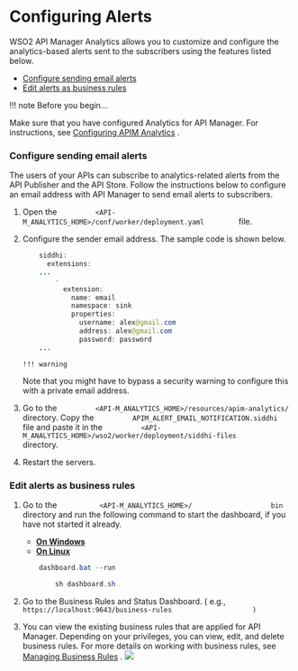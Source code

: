 # Configuring Alerts

WSO2 API Manager Analytics allows you to customize and configure the analytics-based alerts sent to the subscribers using the features listed below.

-   [Configure sending email alerts](#ConfiguringAlerts-Configuresendingemailalerts)
-   [Edit alerts as business rules](#ConfiguringAlerts-Editalertsasbusinessrules)

!!! note
Before you begin...

Make sure that you have configured Analytics for API Manager. For instructions, see [Configuring APIM Analytics](_Configuring_APIM_Analytics_) .


### Configure sending email alerts

The users of your APIs can subscribe to analytics-related alerts from the API Publisher and the API Store. Follow the instructions below to configure an email address with API Manager to send email alerts to subscribers.

1.  Open the `          <API-M_ANALYTICS_HOME>/conf/worker/deployment.yaml         ` file.
2.  Configure the sender email address. The sample code is shown below.

    ``` java
        siddhi:
          extensions:
        ...
            -
              extension:
                name: email
                namespace: sink
                properties:
                  username: alex@gmail.com
                  address: alex@gmail.com
                  password: password 
        ...
    ```

        !!! warning
    Note that you might have to bypass a security warning to configure this with a private email address.


3.  Go to the `          <API-M_ANALYTICS_HOME>/resources/apim-analytics/         ` directory. Copy the `          APIM_ALERT_EMAIL_NOTIFICATION.siddhi         ` file and paste it in the `          <API-M_ANALYTICS_HOME>/wso2/worker/deployment/siddhi-files         ` directory.
4.  Restart the servers.

### Edit alerts as business rules

1.  Go to the `           <API-M_ANALYTICS_HOME>/          ` `           bin          ` directory and run the following command to start the dashboard, if you have not started it already.

    -   [**On Windows**](#cab702f4a75a4df0b4740e2f4490ec33)
    -   [**On Linux**](#941b07699f2d4cf79b96b0e1728ef57c)

    ``` java
        dashboard.bat --run
    ```

    ``` java
            sh dashboard.sh
    ```

2.  Go to the Business Rules and Status Dashboard. ( e.g., `                     https://localhost:9643/business-rules                    )         `
3.  You can view the existing business rules that are applied for API Manager. Depending on your privileges, you can view, edit, and delete business rules.
    For more details on working with business rules, see [Managing Business Rules](https://docs.wso2.com/display/SP430/Managing+Business+Rules) .
    ![](attachments/103335144/103335145.png)
